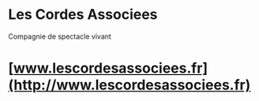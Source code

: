 # Les Cordes Associees
Compagnie de spectacle vivant


# [www.lescordesassociees.fr](http://www.lescordesassociees.fr)
